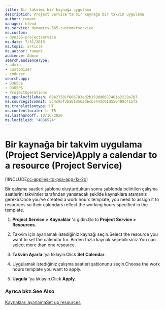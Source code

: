 ```yaml
---
title: Bir takvimi bir kaynağa uygulama
description: Project Service'ta bir kaynağa bir takvim uygulama
author: rumant
manager: kfend
ms.service: dynamics-365-customerservice
ms.custom:
- dyn365-projectservice
ms.date: 7/31/2018
ms.topic: article
ms.author: rumant
audience: Admin
search.audienceType:
- admin
- customizer
- enduser
search.app:
- D365CE
- D365PS
- ProjectOperations
ms.openlocfilehash: 69427581f606783ed2b159dd6627481a2229a707
ms.sourcegitcommit: 5c4c9bf3ba018562d6cb3443c01d550489c415fa
ms.translationtype: HT
ms.contentlocale: tr-TR
ms.lasthandoff: 10/16/2020
ms.locfileid: "4086524"
---
```

# <a name="apply-a-calendar-to-a-resource-project-service"></a><span data-ttu-id="f9c7d-103">Bir kaynağa bir takvim uygulama (Project Service)</span><span class="sxs-lookup"><span data-stu-id="f9c7d-103">Apply a calendar to a resource (Project Service)</span></span>

[!INCLUDE[cc-applies-to-psa-app-1x-2x](../includes/cc-applies-to-psa-app-1x-2x.md)]

<span data-ttu-id="f9c7d-104">Bir çalışma saatleri şablonu oluşturduktan sonra şablonda belirtilen çalışma saatlerini takvimler tarafından yansıtacak şekilde kaynaklara atamanız gerekir.</span><span class="sxs-lookup"><span data-stu-id="f9c7d-104">Once you’ve created a work hours template, you need to assign it to resources so their calendars reflect the working hours specified in the template.</span></span>  
  
1.  <span data-ttu-id="f9c7d-105">**Project Service > Kaynaklar** 'a gidin.</span><span class="sxs-lookup"><span data-stu-id="f9c7d-105">Go to **Project Service > Resources**.</span></span>  
  
2.  <span data-ttu-id="f9c7d-106">Takvim için ayarlamak istediğiniz kaynağı seçin.</span><span class="sxs-lookup"><span data-stu-id="f9c7d-106">Select the resource you want to set the calendar for.</span></span> <span data-ttu-id="f9c7d-107">Birden fazla kaynak seçebilirsiniz.</span><span class="sxs-lookup"><span data-stu-id="f9c7d-107">You can select more than one resource.</span></span>  
  
3.  <span data-ttu-id="f9c7d-108">**Takvim Ayarla** 'ya tıklayın.</span><span class="sxs-lookup"><span data-stu-id="f9c7d-108">Click **Set Calendar**.</span></span>  
  
4.  <span data-ttu-id="f9c7d-109">Uygulamak istediğiniz çalışma saatleri şablonunu seçin.</span><span class="sxs-lookup"><span data-stu-id="f9c7d-109">Choose the work hours template you want to apply.</span></span>  
  
5.  <span data-ttu-id="f9c7d-110">**Uygula** 'ya tıklayın.</span><span class="sxs-lookup"><span data-stu-id="f9c7d-110">Click **Apply**.</span></span>  
  
### <a name="see-also"></a><span data-ttu-id="f9c7d-111">Ayrıca bkz.</span><span class="sxs-lookup"><span data-stu-id="f9c7d-111">See Also</span></span>  
 [<span data-ttu-id="f9c7d-112">Kaynakları ayarlama</span><span class="sxs-lookup"><span data-stu-id="f9c7d-112">Set up resources</span></span>](../psa/set-up-resources.md)
